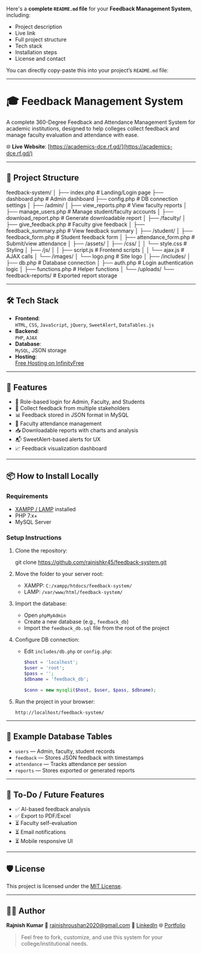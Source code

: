 Here's a **complete `README.md` file** for your **Feedback Management System**, including:

* Project description
* Live link
* Full project structure
* Tech stack
* Installation steps
* License and contact

You can directly copy-paste this into your project’s `README.md` file:

---


# 🎓 Feedback Management System

A complete 360-Degree Feedback and Attendance Management System for academic institutions, designed to help colleges collect feedback and manage faculty evaluation and attendance with ease.

🌐 **Live Website**: [https://academics-dce.rf.gd/](https://academics-dce.rf.gd/)

---

## 📁 Project Structure


feedback-system/
│
├── index.php                       # Landing/Login page
├── dashboard.php                   # Admin dashboard
├── config.php                      # DB connection settings
│
├── /admin/
│   ├── view\_reports.php            # View faculty reports
│   ├── manage\_users.php            # Manage student/faculty accounts
│   ├── download\_report.php         # Generate downloadable report
│
├── /faculty/
│   ├── give\_feedback.php           # Faculty give feedback
│   ├── feedback\_summary.php        # View feedback summary
│
├── /student/
│   ├── feedback\_form.php           # Student feedback form
│   ├── attendance\_form.php         # Submit/view attendance
│
├── /assets/
│   ├── /css/
│   │   └── style.css               # Styling
│   ├── /js/
│   │   ├── script.js               # Frontend scripts
│   │   └── ajax.js                 # AJAX calls
│   └── /images/
│       └── logo.png                # Site logo
│
├── /includes/
│   ├── db.php                      # Database connection
│   ├── auth.php                    # Login authentication logic
│   ├── functions.php               # Helper functions
│
└── /uploads/
└── feedback-reports/          # Exported report storage



---

## 🛠️ Tech Stack

- **Frontend**:  
  `HTML`, `CSS`, `JavaScript`, `jQuery`, `SweetAlert`, `DataTables.js`
- **Backend**:  
  `PHP`, `AJAX`
- **Database**:  
  `MySQL`, JSON storage
- **Hosting**:  
  [Free Hosting on InfinityFree](https://academics-dce.rf.gd/)

---

## 🚀 Features

- 🔐 Role-based login for Admin, Faculty, and Students  
- 🧾 Collect feedback from multiple stakeholders  
- 📊 Feedback stored in JSON format in MySQL  
- 📅 Faculty attendance management  
- 📥 Downloadable reports with charts and analysis  
- 📬 SweetAlert-based alerts for UX  
- 📈 Feedback visualization dashboard

---

## 📦 How to Install Locally

### Requirements

- [XAMPP / LAMP](https://www.apachefriends.org/) installed
- PHP 7.x+
- MySQL Server

### Setup Instructions

1. Clone the repository:

   git clone https://github.com/rajnishkr45/feedback-system.git


2. Move the folder to your server root:

   * XAMPP: `C:/xampp/htdocs/feedback-system/`
   * LAMP: `/var/www/html/feedback-system/`

3. Import the database:

   * Open `phpMyAdmin`
   * Create a new database (e.g., `feedback_db`)
   * Import the `feedback_db.sql` file from the root of the project

4. Configure DB connection:

   * Edit `includes/db.php` or `config.php`:

     ```php
     $host = 'localhost';
     $user = 'root';
     $pass = '';
     $dbname = 'feedback_db';

     $conn = new mysqli($host, $user, $pass, $dbname);
     ```

5. Run the project in your browser:

   ```
   http://localhost/feedback-system/
   ```

---

## 📑 Example Database Tables

* `users` — Admin, faculty, student records
* `feedback` — Stores JSON feedback with timestamps
* `attendance` — Tracks attendance per session
* `reports` — Stores exported or generated reports

---

## 📌 To-Do / Future Features

* ✅ AI-based feedback analysis
* ✅ Export to PDF/Excel
* ⏳ Faculty self-evaluation
* ⏳ Email notifications
* ⏳ Mobile responsive UI

---

## 🛡 License

This project is licensed under the [MIT License](LICENSE).

---

## 🙋‍♂️ Author

**Rajnish Kumar**
📧 [rajnishroushan2020@gmail.com](mailto:rajnishroushan2020@gmail.com)
🔗 [LinkedIn](https://www.linkedin.com/in/rajnish45/)
🌐 [Portfolio](https://rajnish45.netlify.app)

> Feel free to fork, customize, and use this system for your college/institutional needs.


